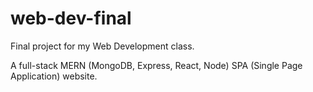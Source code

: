 # web-dev-final
Final project for my Web Development class. 

A full-stack MERN (MongoDB, Express, React, Node) SPA (Single Page Application) website.
